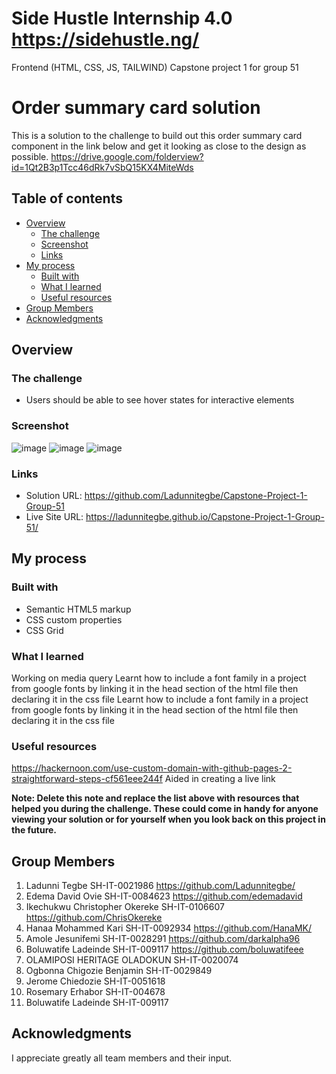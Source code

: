 # Side Hustle Internship 4.0 https://sidehustle.ng/
Frontend (HTML, CSS, JS, TAILWIND) Capstone project 1 for group 51

# Order summary card solution
This is a solution to the challenge to build out this order summary card component in the link below and get it looking as close to the design as possible.
https://drive.google.com/folderview?id=1Qt2B3p1Tcc46dRk7vSbQ15KX4MiteWds

## Table of contents

- [Overview](#overview)
  - [The challenge](#the-challenge)
  - [Screenshot](#screenshot)
  - [Links](#links)
- [My process](#my-process)
  - [Built with](#built-with)
  - [What I learned](#what-i-learned)
  - [Useful resources](#useful-resources)
- [Group Members](#group-members)
- [Acknowledgments](#acknowledgments)



## Overview

### The challenge

- Users should be able to see hover states for interactive elements

### Screenshot


![image](https://user-images.githubusercontent.com/93840071/140835162-aa9fac90-4457-486a-9505-5d960e571b26.png)
![image](https://user-images.githubusercontent.com/93840071/140835187-9900b035-25a0-4b2e-a2de-9e9c6d9120d0.png)
![image](https://user-images.githubusercontent.com/93840071/140835221-c713249e-f31c-48e2-9a88-a008c171f080.png)



### Links

- Solution URL: https://github.com/Ladunnitegbe/Capstone-Project-1-Group-51
- Live Site URL: https://ladunnitegbe.github.io/Capstone-Project-1-Group-51/

## My process

### Built with

- Semantic HTML5 markup
- CSS custom properties
- CSS Grid




### What I learned

Working on media query
Learnt how to include a font family in a project from google fonts by linking it in the head section of the html file then declaring it in the css file
Learnt how to include a font family in a project from google fonts by linking it in the head section of the html file then declaring it in the css file

### Useful resources

https://hackernoon.com/use-custom-domain-with-github-pages-2-straightforward-steps-cf561eee244f  Aided in creating a live link

**Note: Delete this note and replace the list above with resources that helped you during the challenge. These could come in handy for anyone viewing your solution or for yourself when you look back on this project in the future.**

## Group Members

1. Ladunni Tegbe SH-IT-0021986 https://github.com/Ladunnitegbe/
2. Edema David Ovie SH-IT-0084623 https://github.com/edemadavid
3. Ikechukwu Christopher Okereke SH-IT-0106607 https://github.com/ChrisOkereke
4. Hanaa Mohammed Kari SH-IT-0092934 https://github.com/HanaMK/
5. Amole Jesunifemi SH-IT-0028291 https://github.com/darkalpha96
6. Boluwatife Ladeinde SH-IT-009117 https://github.com/boluwatifeee
7. OLAMIPOSI HERITAGE OLADOKUN	SH-IT-0020074
8. Ogbonna Chigozie Benjamin	SH-IT-0029849
9. Jerome Chiedozie	SH-IT-0051618
10. Rosemary Erhabor 	SH-IT-004678
11. Boluwatife Ladeinde	SH-IT-009117

## Acknowledgments

I appreciate greatly all team members and their input.


